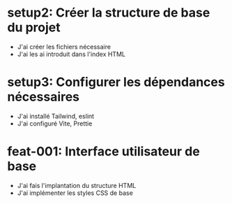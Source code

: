 # setup2: Créer la structure de base du projet
- J'ai créer les fichiers nécessaire
- J'ai les ai introduit dans l'index HTML 
# setup3: Configurer les dépendances nécessaires
- J'ai installé Tailwind, eslint
- J'ai configuré Vite, Prettie
# feat-001: Interface utilisateur de base
- J'ai fais l'implantation du structure HTML
- J'ai implémenter les styles CSS de base 